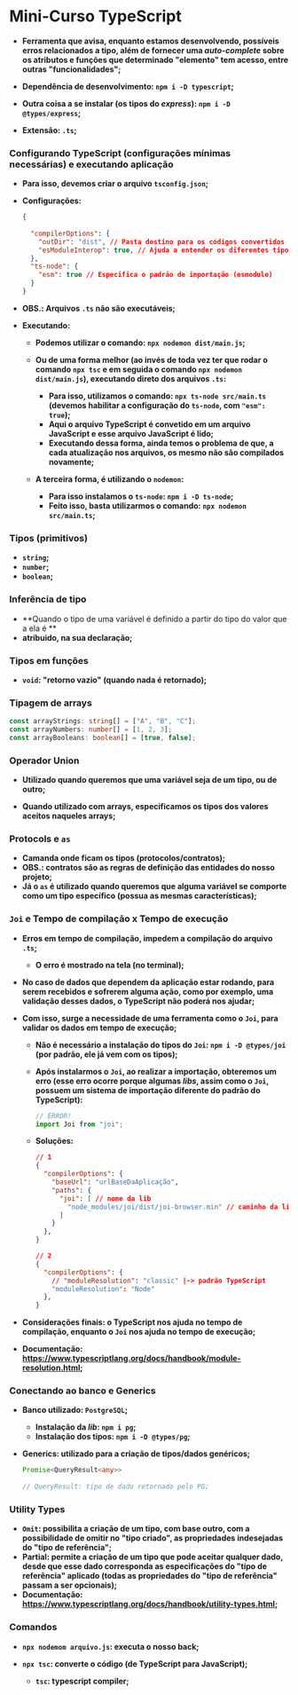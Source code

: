 # Mini-Curso TypeScript

- **Ferramenta que avisa, enquanto estamos desenvolvendo, possíveis erros relacionados a tipo, além de fornecer uma _auto-complete_ sobre os atributos e funções que determinado "elemento" tem acesso, entre outras "funcionalidades";**

- **Dependência de desenvolvimento: `npm i -D typescript`;**

- **Outra coisa a se instalar (os tipos do _express_): `npm i -D @types/express`;**

- **Extensão: `.ts`;**

  

### Configurando TypeScript (configurações mínimas necessárias) e executando aplicação

- **Para isso, devemos criar o arquivo `tsconfig.json`;**
- **Configurações:**

  ```json
  {
    
    "compilerOptions": {
      "outDir": "dist", // Pasta destino para os códigos convertidos em JavaScript puro
      "esModuleInterop": true, // Ajuda a entender os diferentes tipos de importação existentes
    },
    "ts-node": {
      "esm": true // Especifica o padrão de importação (esmodule)
    }
  }
  
  ```
- **OBS.: Arquivos `.ts` não são executáveis;**
- **Executando:**

  - **Podemos utilizar o comando: `npx nodemon dist/main.js`;**
  - **Ou de uma forma melhor (ao invés de toda vez ter que rodar o comando `npx tsc` e em seguida o comando `npx nodemon dist/main.js`), executando direto dos arquivos `.ts`:**
    - **Para isso, utilizamos o comando: `npx ts-node src/main.ts` (devemos habilitar a configuração do `ts-node`, com `"esm": true`);**
    - **Aqui o arquivo TypeScript é convetido em um arquivo JavaScript e esse arquivo JavaScript é lido;**
    - **Executando dessa forma, ainda temos o problema de que, a cada atualização nos arquivos, os mesmo não são compilados novamente;**

  - **A terceira forma, é utilizando o `nodemon`:**
    - **Para isso instalamos o `ts-node`: `npm i -D ts-node`;**
    - **Feito isso, basta utilizarmos o comando: `npx nodemon src/main.ts`;**




### Tipos (primitivos)

- **`string`;**
- **`number`;**
- **`boolean`;**



### Inferência de tipo

- **Quando o tipo de uma variável é definido a partir do tipo do valor que a ela é **
- **atribuido, na sua declaração;**



### Tipos em funções

- **`void`: "retorno vazio" (quando nada é retornado);**



### Tipagem de arrays

```typescript
const arrayStrings: string[] = ["A", "B", "C"];
const arrayNumbers: number[] = [1, 2, 3];
const arrayBooleans: boolean[] = [true, false];
```



### Operador Union

- **Utilizado quando queremos que uma variável seja de um tipo, ou de outro;**

- **Quando utilizado com arrays, especificamos os tipos dos valores aceitos naqueles arrays;**

  

### Protocols e `as`
- **Camanda onde ficam os tipos (protocolos/contratos);**
- **OBS.: contratos são as regras de definição das entidades do nosso projeto;**
- **Já o `as` é utilizado quando queremos que alguma variável se comporte como um tipo específico (possua as mesmas características);**



### `Joi` e Tempo de compilação x Tempo de execução

- **Erros em tempo de compilação, impedem a compilação do arquivo `.ts`;**

  - **O erro é mostrado na tela (no terminal);**

- **No caso de dados que dependem da aplicação estar rodando, para serem recebidos e sofrerem alguma ação, como por exemplo, uma validação  desses dados, o TypeScript não poderá nos ajudar;**

- **Com isso, surge a necessidade de uma ferramenta como o `Joi`, para validar os dados em tempo de execução;**

  - **Não é necessário a instalação do tipos do `Joi`: `npm i -D @types/joi` (por padrão, ele já vem com os tipos);**

  - **Após instalarmos o `Joi`, ao realizar a importação, obteremos um erro (esse erro ocorre porque algumas _libs_, assim como o `Joi`, possuem um sistema de importação diferente do padrão do TypeScript):**

    ```typescript
    // ERROR!
    import Joi from "joi";
    ```

  - **Soluções:**

    ```json
    // 1
    {
      "compilerOptions": {
        "baseUrl": "urlBaseDaAplicação",
        "paths": {
          "joi": [ // nome da lib
            "node_modules/joi/dist/joi-browser.min" // caminho da lib
          ]
        }
      },
    }
    
    // 2
    {
      "compilerOptions": {
        // "moduleResolution": "classic" |-> padrão TypeScript
        "moduleResolution": "Node"
      },
    }
    ```

- **Considerações finais: o TypeScript nos ajuda no tempo de compilação, enquanto o `Joi` nos ajuda no tempo de execução;**

- **Documentação: https://www.typescriptlang.org/docs/handbook/module-resolution.html;**



### Conectando ao banco e Generics

- **Banco utilizado: `PostgreSQL`;**
  
  - **Instalação da _lib_: `npm i pg`;**
  - **Instalação dos tipos: `npm i -D @types/pg`;**
- **Generics: utilizado para a criação de tipos/dados genéricos;**

  ```typescript
  Promise<QueryResult<any>>
      
  // QueryResult: tipo de dado retornado pelo PG;
  ```



### Utility Types

- **`Omit`: possibilita a criação de um tipo, com base outro, com a possibilidade de omitir no "tipo criado", as propriedades indesejadas do "tipo de referência";**
- **Partial: permite a criação de um tipo que pode aceitar qualquer dado, desde que esse dado corresponda as especificações do "tipo de referência" aplicado (todas as propriedades do "tipo de referência" passam a ser opcionais);**
- **Documentação: https://www.typescriptlang.org/docs/handbook/utility-types.html;**



### Comandos
- **`npx nodemom arquivo.js`: executa o nosso back;**

- **`npx tsc`: converte o código (de TypeScript para JavaScript);**

  - **`tsc`: typescript compiler;**

  

  